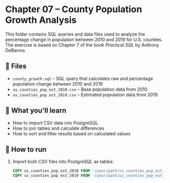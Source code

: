 # Chapter 07 – County Population Growth Analysis

This folder contains SQL queries and data files used to analyze the percentage change in population between 2010 and 2019 for U.S. counties. The exercise is based on Chapter 7 of the book *Practical SQL* by Anthony DeBarros.

## 📂 Files

- `county_growth.sql` – SQL query that calculates raw and percentage population change between 2010 and 2019
- `us_counties_pop_est_2010.csv` – Base population data from 2010
- `us_counties_pop_est_2019.csv` – Estimated population data from 2019

## 🧠 What you'll learn

- How to import CSV data into PostgreSQL
- How to join tables and calculate differences
- How to sort and filter results based on calculated values

## 🚀 How to run

1. Import both CSV files into PostgreSQL as tables:
   ```sql
   COPY us_counties_pop_est_2010 FROM '/your/path/us_counties_pop_est_2010.csv' WITH CSV HEADER;
   COPY us_counties_pop_est_2019 FROM '/your/path/us_counties_pop_est_2019.csv' WITH CSV HEADER;
